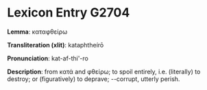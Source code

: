 # Lexicon Entry G2704

**Lemma**: καταφθείρω

**Transliteration (xlit)**: kataphtheírō

**Pronunciation**: kat-af-thi'-ro

**Description**:
from κατά and φθείρω; to spoil entirely, i.e. (literally) to destroy; or (figuratively) to deprave; --corrupt, utterly perish.
